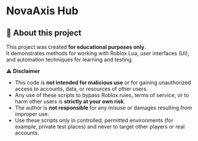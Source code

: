 # NovaAxis Hub

## 📘 About this project
This project was created **for educational purposes only**.  
It demonstrates methods for working with Roblox Lua, user interfaces (UI), and automation techniques for learning and testing.

⚠️ **Disclaimer**
- This code is **not intended for malicious use** or for gaining unauthorized access to accounts, data, or resources of other users.
- Any use of these scripts to bypass Roblox rules, terms of service, or to harm other users is **strictly at your own risk**.
- The author is **not responsible** for any misuse or damages resulting from improper use.
- Use these scripts only in controlled, permitted environments (for example, private test places) and never to target other players or real accounts.
